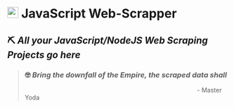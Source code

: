 # <img src="https://cdn.jsdelivr.net/npm/programming-languages-logos/src/javascript/javascript.png" height="25"> JavaScript Web-Scrapper

## ⛏ *All your JavaScript/NodeJS Web Scraping Projects go here*

> ### 🤓 *Bring the downfall of the Empire, the scraped data shall*
>                            - Master Yoda
